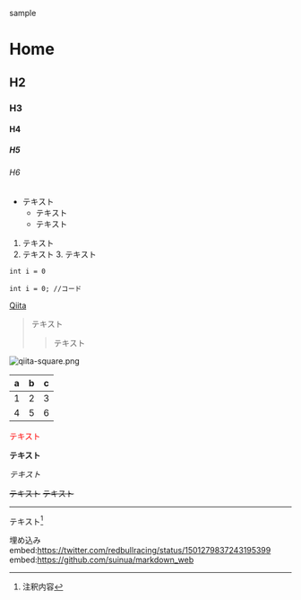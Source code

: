 sample
# Home
## H2
### H3
#### H4
##### H5
###### H6
* テキスト
    * テキスト
    * テキスト
    
1. テキスト
2. テキスト
    3. テキスト

`int i = 0`

```java:title
int i = 0; //コード
```

[Qiita](http://qiita.com/)

> テキスト
>> テキスト

![qiita-square.png](https://qiita-image-store.s3.amazonaws.com/0/126861/90386757-fd96-8ba6-3477-485669713c55.png "qiita-square")

|a  |b  |c  |
|---|---|---|
|1  |2  |3  |
|4  |5  |6  |

<font color="Red">テキスト</font>

**テキスト**

*テキスト*

~~テキスト~~
~~テキスト~~

***

テキスト[^1]

埋め込み
embed:https://twitter.com/redbullracing/status/1501279837243195399
embed:https://github.com/suinua/markdown_web

[^1]: 注釈内容